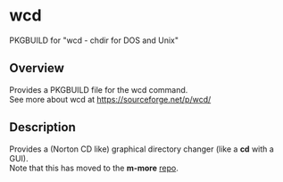 # wcd
PKGBUILD for "wcd - chdir for DOS and Unix"
## Overview
Provides a PKGBUILD file for the wcd command.<br>
See more about wcd at https://sourceforge.net/p/wcd/
## Description
Provides a (Norton CD like) graphical directory changer (like a <b>cd</b> with a GUI).<br>
Note that this has moved to the **m-more** [repo](../../../m-more).<br>
